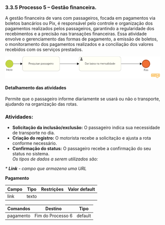 ### 3.3.5 Processo 5 – Gestão financeira.

A gestão financeira de vans com passageiros, focada em pagamentos via boletos bancários ou Pix, é responsável pelo controle e organização dos pagamentos realizados pelos passageiros, garantindo a 
regularidade dos recebimentos e a precisão nas transações financeiras. Essa atividade envolve o gerenciamento das formas de pagamento, a emissão de boletos, o monitoramento dos pagamentos realizados e a 
conciliação dos valores recebidos com os serviços prestados.

![gestao-financeira](images/financeira.png)


#### Detalhamento das atividades
Permite que o passageiro informe diariamente se usará ou não o transporte, ajudando na organização das rotas.  

### Atividades:  
- **Solicitação da inclusão/exclusão:** O passageiro indica sua necessidade de transporte no dia.  
- **Criação do registro:** O motorista recebe a solicitação e ajusta a rota conforme necessário.  
- **Confirmação do status:** O passageiro recebe a confirmação do seu status no sistema.  
_Os tipos de dados a serem utilizados são:_

_* **Link** - campo que armazena uma URL_


**Pagamento**

| **Campo**       | **Tipo**         | **Restrições** | **Valor default** |
| ---             | ---              | ---            | ---               |
| link            | texto            |                |                   |


| **Comandos**         |  **Destino**                   | **Tipo**          |
| ---                  | ---                            | ---               |
| pagamento            | Fim do Processo 6              | default           |

